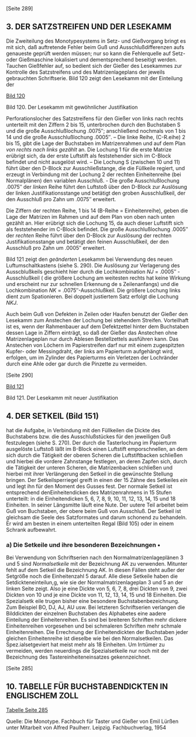 [Seite 289]
## 3. DER SATZSTREIFEN UND DER LESEKAMM
Die Zweiteilung des Monotypesystems in Setz- und Gießvorgang bringt es mit sich, daß auftretende Fehler beim Guß und Ausschlußdifferenzen aufs genaueste geprüft werden müssen; nur so kann die Fehlerquelle auf Setz- oder Gießmaschine lokalisiert und dementsprechend beseitigt werden. Tauchen Gießfehler auf, so bedient sich der Gießer des Lesekammes zur Kontrolle des Satzstreifens und des Matrizenlageplans der jeweils gebrauchten Schriftserie. Bild 120 zeigt den Lesekamm mit der Einteilung der

[Bild 120](https://cdn.rawgit.com/signalwerk/monotype-caster/122778e3/luerssen/img/img_120.png)

Bild 120. Der Lesekamm mit gewöhnlicher Justifikation

Perforationslocher des Satzstreifens für den Gießer von links nach rechts unterteilt mit den Ziffern 2 bis 15, unterbrochen durch den Buchstaben S und die große Ausschlußlochung .0075″; anschließend nochmals von 1 bis 14 und die große Ausschlußlochung .0005″. – Die linke Reihe, (C-R.eihe) 2 bis 15, gibt die Lage der Buchstaben im Matrizenrahmen und auf dem Plan *von rechts nach links gezählt* an. Die Lochung 1 für die erste Matrize erübrigt sich, da der erste Luftstift als feststehender sich im C-Block befindet und nicht ausgelöst wird. – Die Lochung S (zwischen 10 und 11) führt über den D-Block zur Ausschließstange, die die Füllkeile regiert, und erzeugt in Verbindung mit der Lochung 2 der rechten Einheitenreihe (bei Normalplänen) den variablen Ausschluß. - Die große Ausschlußlochung .0075″ der *linken* Reihe führt den Luftstoß über den D-Block zur Auslösung der linken Justifikationsstange und betätigt den groben Ausschlußkeil, der den Ausschluß pro Zahn um .0075″ erweitert.

Die Ziffern der rechten Reihe, 1 bis 14 (B-Reihe = Einheitenreihe), geben die Lage der Matrizen im Rahmen und auf dem Plan von oben nach unten gezählt an. Hier erübrigt sich die Lochung 15, da auch dieser Luftstift sich als feststehender im C-Block befindet. Die große Ausschlußlochung .0005″ der *rechten* Reihe führt über den D-Block zur Auslösung der rechten Justifikationsstange und betätigt den feinen Ausschlußkeil, der den Ausschluß pro Zahn um .0005″ erweitert.

Bild 121 zeigt den *geänderten* Lesekamm bei Verwendung des neuen Luftumschaltkastens (siehe S. 290). Die Auslösung zur Verlagerung des Ausscblußkeils geschieht hier durch die Lochkombination *NJ* = .0005″ -Ausschlußkeil ( die größere Lochung am weitesten rechts hat keine Wirkung und erscheint nur zur schnellen Erkennung de s Zeilenanfangs) und die Lochkombination *NK* = .0075″-Ausschlußkeil. Die größere Lochung links dient zum Spationieren. Bei doppelt justiertem Satz erfolgt die Lochung *NKJ*.

Auch beim Guß von Defekten in Zeilen oder Haufen benutzt der Gießer den Lesekamm zum Anstechen der Lochung bei stehendem Streifen. Vorteilhaft ist es, wenn der Rahmenbauer auf dem Defektzettel hinter dem Buchstaben dessen Lage in Ziffern einträgt, so daß der Gießer das Anstechen ohne Matrizenlageplan nur durch Ablesen Bestellzettels ausführen kann. Das Anstechen von Löchern im Papierstreifen darf nur mit einem zugespitzten Kupfer- oder Messingdraht, der links am Papierturm aufgehängt wird, erfolgen, um im Zylinder des Papierturms ein Verletzen der Lochränder durch eine Ahle oder gar durch die Pinzette zu vermeiden.

[Seite 290]


[Bild 121](https://cdn.rawgit.com/signalwerk/monotype-caster/122778e3/luerssen/img/img_121.png)


Bild 121. Der Lesekamm mit neuer Justifikation


## 4. DER SETKEIL (Bild 151)
hat die Aufgabe, in Verbindung mit den Füllkeilen die Dickte des Buchstabens bzw. die des Ausschlußstückes für den jeweiligen Guß festzulegen (siehe S. 270). Der durch die Tasterlochung im Papierturm ausgelöste Luftstoß läßt im B-Block einen Luftstift emporschnellen, an dem sich durch die Tätigkeit der oberen Scheren die Luftstiftbacken schließen und hierbei die vordere Zahnstange festlegen, an deren Zapfen sich, durch die Tätigkeit der unteren Scheren, die Matrizenbacken schließen und hierbei mit ihrer Verlängerung den Setkeil in die gewünschte Stellung bringen. Der Setkeilsperriegel greift in einen der 15 Zähne des Setkeiles *ein* und legt ihn für den Moment des Gusses fest. Der normale Setkeil ist entsprechend denEinheitendicken des Matrizenrahmens in 15 Stufen unterteilt: in die Einheitendicken 5, 6, 7, 8, 9, 10, 11, 12, 13, 14, 15 und 18 Einheiten. In seiner Längsmitte läuft eine Nute. Der uutere Teil arbeitet beim Guß von Buchstaben, der obere beim Guß von Ausschluß. Der Setkeil ist gleichsam die Seele des Satzformates und darum schonend zu behandeln. Er wird am besten in einem unterteilten Regal (Bild 105) oder in einem Schrank aufbewahrt.

### a) Die Setkeile und ihre besonderen Bezeichnungen •
Bei Verwendung von Schriftserien nach den Normalmatrizenlageplänen 3 und 5 sind *Normalsetkeile* mit der Bezeichnung AK zu verwenden. Mitunter fehlt auf dem Setkeil die Bezeichnung AK. In diesen Fällen steht außer der Setgröße noch die Einheitenzahl 5 darauf. Alle diese Setkeile haben die Setdickteneinteilun,g, wie sie der Normalmatrizenlageplan 3 und 5 an der linken Seite zeigt. Also je eine Dickte von 5, 6, 7, 8, drei Dickten von 9, zwei Dickten von 10 und je eine Dickte von 11, 12, 13, 14, 15 und 18 Einheiten. Die Spezialsetk eile trugen bisher eine besondere Buchstabenbezeichnung. Zum Beispiel BO, DJ, AJ, AU usw. Bei letzteren Schriftserien verlangen die Bilddickten der einzelnen Buchstaben des Alphabetes eine aadere Einteilung der Einheitenreihen. Es sind bei breiteren Schriften mehr dickere Einheitenreihen vorgesehen und bei schmaleren Schriften mehr schmale Einheitenreihen. Die Errechnung der Einheitendickten der Buchstaben jeder gleichen Einheitenreihe ist dieselbe wie bei den Normalsetkeilen. Das Spez.ialsetgeviert hat meist mehr als 18 Einheiten. Um Irrtümer zu vermeiden, werden neuerdings die Spezialsetkeile nur noch mit der Bezeichnung des Tastereinheiteneinsatzes gekennzeichnet.


[Seite 285]

## 10. TABELLE FÜR BUCHSTABENDICKTEN IN ENGLISCHEM ZOLL

[Tabelle Seite 285](https://cdn.rawgit.com/signalwerk/monotype-caster/122778e3/luerssen/img/page_285.png)


Quelle: Die Monotype. Fachbuch für Taster und Gießer von Emil Lürßen unter Mitarbeit von Alfred Paulherr. Leipzig. Fachbuchverlag, 1954

